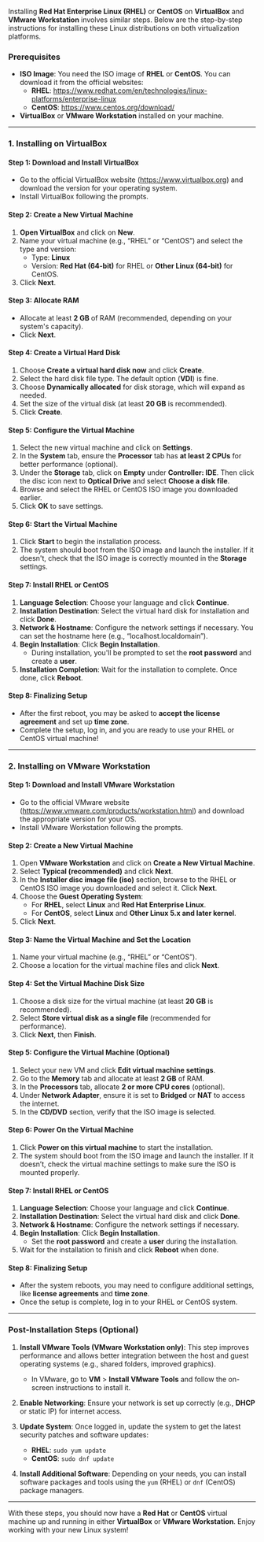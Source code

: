 Installing **Red Hat Enterprise Linux (RHEL)** or **CentOS** on **VirtualBox** and **VMware Workstation** involves similar steps. Below are the step-by-step instructions for installing these Linux distributions on both virtualization platforms.

### **Prerequisites**

- **ISO Image**: You need the ISO image of **RHEL** or **CentOS**. You can download it from the official websites:
  - **RHEL**: https://www.redhat.com/en/technologies/linux-platforms/enterprise-linux
  - **CentOS**: https://www.centos.org/download/
- **VirtualBox** or **VMware Workstation** installed on your machine.

---

### **1. Installing on VirtualBox**

#### Step 1: Download and Install VirtualBox
- Go to the official VirtualBox website (https://www.virtualbox.org) and download the version for your operating system.
- Install VirtualBox following the prompts.

#### Step 2: Create a New Virtual Machine
1. **Open VirtualBox** and click on **New**.
2. Name your virtual machine (e.g., “RHEL” or “CentOS”) and select the type and version:
   - Type: **Linux**
   - Version: **Red Hat (64-bit)** for RHEL or **Other Linux (64-bit)** for CentOS.
3. Click **Next**.

#### Step 3: Allocate RAM
- Allocate at least **2 GB** of RAM (recommended, depending on your system's capacity).
- Click **Next**.

#### Step 4: Create a Virtual Hard Disk
1. Choose **Create a virtual hard disk now** and click **Create**.
2. Select the hard disk file type. The default option (**VDI**) is fine.
3. Choose **Dynamically allocated** for disk storage, which will expand as needed.
4. Set the size of the virtual disk (at least **20 GB** is recommended).
5. Click **Create**.

#### Step 5: Configure the Virtual Machine
1. Select the new virtual machine and click on **Settings**.
2. In the **System** tab, ensure the **Processor** tab has **at least 2 CPUs** for better performance (optional).
3. Under the **Storage** tab, click on **Empty** under **Controller: IDE**. Then click the disc icon next to **Optical Drive** and select **Choose a disk file**.
4. Browse and select the RHEL or CentOS ISO image you downloaded earlier.
5. Click **OK** to save settings.

#### Step 6: Start the Virtual Machine
1. Click **Start** to begin the installation process.
2. The system should boot from the ISO image and launch the installer. If it doesn't, check that the ISO image is correctly mounted in the **Storage** settings.

#### Step 7: Install RHEL or CentOS
1. **Language Selection**: Choose your language and click **Continue**.
2. **Installation Destination**: Select the virtual hard disk for installation and click **Done**.
3. **Network & Hostname**: Configure the network settings if necessary. You can set the hostname here (e.g., “localhost.localdomain”).
4. **Begin Installation**: Click **Begin Installation**.
   - During installation, you'll be prompted to set the **root password** and create a **user**.
5. **Installation Completion**: Wait for the installation to complete. Once done, click **Reboot**.

#### Step 8: Finalizing Setup
- After the first reboot, you may be asked to **accept the license agreement** and set up **time zone**.
- Complete the setup, log in, and you are ready to use your RHEL or CentOS virtual machine!

---

### **2. Installing on VMware Workstation**

#### Step 1: Download and Install VMware Workstation
- Go to the official VMware website (https://www.vmware.com/products/workstation.html) and download the appropriate version for your OS.
- Install VMware Workstation following the prompts.

#### Step 2: Create a New Virtual Machine
1. Open **VMware Workstation** and click on **Create a New Virtual Machine**.
2. Select **Typical (recommended)** and click **Next**.
3. In the **Installer disc image file (iso)** section, browse to the RHEL or CentOS ISO image you downloaded and select it. Click **Next**.
4. Choose the **Guest Operating System**:
   - For **RHEL**, select **Linux** and **Red Hat Enterprise Linux**.
   - For **CentOS**, select **Linux** and **Other Linux 5.x and later kernel**.
5. Click **Next**.

#### Step 3: Name the Virtual Machine and Set the Location
1. Name your virtual machine (e.g., “RHEL” or “CentOS”).
2. Choose a location for the virtual machine files and click **Next**.

#### Step 4: Set the Virtual Machine Disk Size
1. Choose a disk size for the virtual machine (at least **20 GB** is recommended).
2. Select **Store virtual disk as a single file** (recommended for performance).
3. Click **Next**, then **Finish**.

#### Step 5: Configure the Virtual Machine (Optional)
1. Select your new VM and click **Edit virtual machine settings**.
2. Go to the **Memory** tab and allocate at least **2 GB** of RAM.
3. In the **Processors** tab, allocate **2 or more CPU cores** (optional).
4. Under **Network Adapter**, ensure it is set to **Bridged** or **NAT** to access the internet.
5. In the **CD/DVD** section, verify that the ISO image is selected.

#### Step 6: Power On the Virtual Machine
1. Click **Power on this virtual machine** to start the installation.
2. The system should boot from the ISO image and launch the installer. If it doesn’t, check the virtual machine settings to make sure the ISO is mounted properly.

#### Step 7: Install RHEL or CentOS
1. **Language Selection**: Choose your language and click **Continue**.
2. **Installation Destination**: Select the virtual hard disk and click **Done**.
3. **Network & Hostname**: Configure the network settings if necessary.
4. **Begin Installation**: Click **Begin Installation**.
   - Set the **root password** and create a **user** during the installation.
5. Wait for the installation to finish and click **Reboot** when done.

#### Step 8: Finalizing Setup
- After the system reboots, you may need to configure additional settings, like **license agreements** and **time zone**.
- Once the setup is complete, log in to your RHEL or CentOS system.

---

### **Post-Installation Steps (Optional)**

1. **Install VMware Tools (VMware Workstation only)**: This step improves performance and allows better integration between the host and guest operating systems (e.g., shared folders, improved graphics).
   - In VMware, go to **VM** > **Install VMware Tools** and follow the on-screen instructions to install it.

2. **Enable Networking**: Ensure your network is set up correctly (e.g., **DHCP** or static IP) for internet access.

3. **Update System**: Once logged in, update the system to get the latest security patches and software updates:
   - **RHEL**: `sudo yum update`
   - **CentOS**: `sudo dnf update`

4. **Install Additional Software**: Depending on your needs, you can install software packages and tools using the `yum` (RHEL) or `dnf` (CentOS) package managers.

---

With these steps, you should now have a **Red Hat** or **CentOS** virtual machine up and running in either **VirtualBox** or **VMware Workstation**. Enjoy working with your new Linux system!
